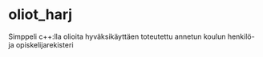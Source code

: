# oliot_harj
Simppeli c++:lla olioita hyväksikäyttäen toteutettu annetun koulun henkilö- ja opiskelijarekisteri
